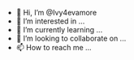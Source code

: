 - 👋 Hi, I’m @Ivy4evamore
- 👀 I’m interested in ...
- 🌱 I’m currently learning ...
- 💞️ I’m looking to collaborate on ...
- 📫 How to reach me ...

<!---
Ivy4evamore/Ivy4evamore is a ✨ special ✨ repository because its `README.md` (this file) appears on your GitHub profile.
You can click the Preview link to take a look at your changes.
--->
